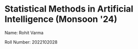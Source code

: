 # Statistical Methods in Artificial Intelligence (Monsoon '24)

Name: Rohit Varma 

Roll Number: 2022102028

